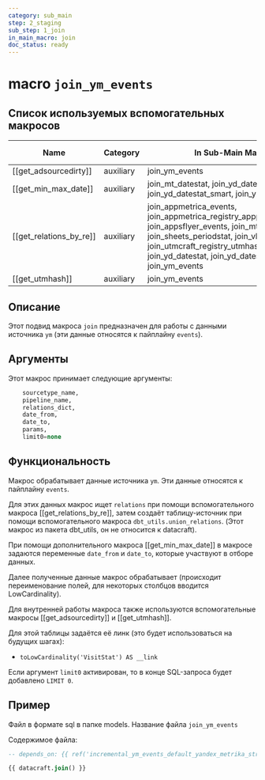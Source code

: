 ```yaml
---
category: sub_main
step: 2_staging
sub_step: 1_join
in_main_macro: join
doc_status: ready
---
```

# macro `join_ym_events`

## Список используемых вспомогательных макросов

| Name                    | Category  | In Sub-Main Macro                                                                                                                                                                                                                                           | Doc Status |
| ----------------------- | --------- | ----------------------------------------------------------------------------------------------------------------------------------------------------------------------------------------------------------------------------------------------------------- | ---------- |
| [[get_adsourcedirty]]   | auxiliary | join_ym_events                                                                                                                                                                                                                                              | ready      |
| [[get_min_max_date]]    | auxiliary | join_mt_datestat, join_yd_datestat, join_yd_datestat_smart, join_ym_events                                                                                                                                                                                  | ready      |
| [[get_relations_by_re]] | auxiliary | join_appmetrica_events, join_appmetrica_registry_appprofilematching, join_appsflyer_events, join_mt_datestat, join_sheets_periodstat, join_vkads_datestat, join_utmcraft_registry_utmhashregistry, join_yd_datestat, join_yd_datestat_smart, join_ym_events | ready      |
| [[get_utmhash]]         | auxiliary | join_ym_events                                                                                                                                                                                                                                              | ready      |

## Описание

Этот подвид макроса `join` предназначен для работы с данными источника `ym` (эти данные относятся к пайплайну `events`).

## Аргументы

Этот макрос принимает следующие аргументы:
```sql
    sourcetype_name,
    pipeline_name,
    relations_dict,
    date_from,
    date_to,
    params,
    limit0=none
```
## Функциональность

Макрос обрабатывает данные источника `ym`. Эти данные относятся к пайплайну `events`.

Для этих данных макрос ищет `relations` при помощи вспомогательного макроса [[get_relations_by_re]], затем создаёт таблицу-источник при помощи вспомогательного макроса `dbt_utils.union_relations`. (Этот макрос из пакета dbt_utils, он не относится к datacraft).

При помощи дополнительного макроса [[get_min_max_date]] в макросе задаются переменные 
`date_from` и `date_to`, которые участвуют в отборе данных.

Далее полученные данные макрос обрабатывает (происходит переименование полей, для некоторых столбцов вводится LowCardinality).

Для внутренней работы макроса также используются вспомогательные макросы [[get_adsourcedirty]] и [[get_utmhash]].

Для этой таблицы задаётся её линк (это будет использоваться на будущих шагах):
- `toLowCardinality('VisitStat') AS __link`

Если аргумент `limit0` активирован, то в конце SQL-запроса будет добавлено `LIMIT 0`.

## Пример

Файл в формате sql в папке models. Название файла `join_ym_events`

Содержимое файла:
```sql
-- depends_on: {{ ref('incremental_ym_events_default_yandex_metrika_stream') }}

{{ datacraft.join() }}
```
